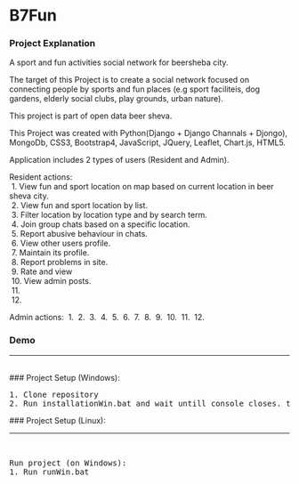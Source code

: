 # B7Fun

### Project Explanation
A sport and fun activities social network for beersheba city.

The target of this Project is to create a social network focused on connecting people by sports and fun places 
(e.g sport faciliteis, dog gardens, elderly social clubs, play grounds, urban nature).

This project is part of open data beer sheva.

This Project was created with Python(Django + Django Channals + Djongo), MongoDb, CSS3, Bootstrap4, JavaScript,
JQuery, Leaflet, Chart.js, HTML5. 

Application includes 2 types of users (Resident and Admin).

Resident actions:
<br/>&nbsp;1. View fun and sport location on map based on current location in beer sheva city.
<br/>&nbsp;2. View fun and sport location by list.
<br/>&nbsp;3. Filter location by location type and by search term.
<br/>&nbsp;4. Join group chats based on a specific location.
<br/>&nbsp;5. Report abusive behaviour in chats.
<br/>&nbsp;6. View other users profile.
<br/>&nbsp;7. Maintain its profile.
<br/>&nbsp;8. Report problems in site.
<br/>&nbsp;9. Rate and view 
<br/>&nbsp;10. View admin posts.
<br/>&nbsp;11.
<br/>&nbsp;12.

Admin actions:
&nbsp;1.
&nbsp;2.
&nbsp;3.
&nbsp;4.
&nbsp;5.
&nbsp;6.
&nbsp;7.
&nbsp;8.
&nbsp;9.
&nbsp;10.
&nbsp;11.
&nbsp;12.


### Demo

<hr/>
<br/>
### Project Setup (Windows):
<pre>
1. Clone repository  
2. Run installationWin.bat and wait untill console closes. then run project  
</pre>
### Project Setup (Linux):

<hr/>
<br/>
<pre>
Run project (on Windows):  
1. Run runWin.bat  
</pre>

